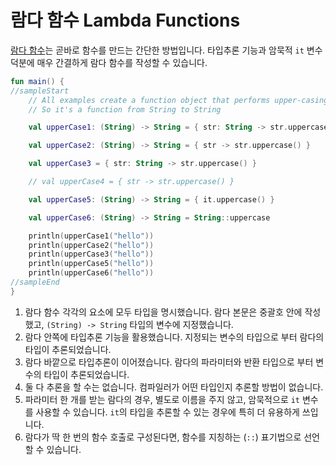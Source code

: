 # 람다 함수 Lambda Functions

[람다 함수](https://kotlinlang.org/docs/reference/lambdas.html)는 곧바로 함수를 만드는 간단한 방법입니다. 타입추론 기능과 암묵적 `it` 변수 덕분에 매우 간결하게 람다 함수를 작성할 수 있습니다.

```kotlin
fun main() {
//sampleStart
    // All examples create a function object that performs upper-casing.
    // So it's a function from String to String

    val upperCase1: (String) -> String = { str: String -> str.uppercase() } // 1

    val upperCase2: (String) -> String = { str -> str.uppercase() }         // 2

    val upperCase3 = { str: String -> str.uppercase() }                     // 3

    // val upperCase4 = { str -> str.uppercase() }                          // 4

    val upperCase5: (String) -> String = { it.uppercase() }                 // 5

    val upperCase6: (String) -> String = String::uppercase                  // 6

    println(upperCase1("hello"))
    println(upperCase2("hello"))
    println(upperCase3("hello"))
    println(upperCase5("hello"))
    println(upperCase6("hello"))
//sampleEnd
}
```

1. 람다 함수 각각의 요소에 모두 타입을 명시했습니다. 람다 본문은 중괄호 안에 작성했고, `(String) -> String` 타입의 변수에 지정했습니다.
2. 람다 안쪽에 타입추론 기능을 활용했습니다. 지정되는 변수의 타입으로 부터 람다의 타입이 추론되었습니다.
3. 람다 바깥으로 타입추론이 이어졌습니다. 람다의 파라미터와 반환 타입으로 부터 변수의 타입이 추론되었습니다.
4. 둘 다 추론을 할 수는 없습니다. 컴파일러가 어떤 타입인지 추론할 방법이 없습니다.
5. 파라미터 한 개를 받는 람다의 경우, 별도로 이름을 주지 않고, 암묵적으로 `it` 변수를 사용할 수 있습니다. `it`의 타입을 추론할 수 있는 경우에 특히 더 유용하게 쓰입니다.
6. 람다가 딱 한 번의 함수 호출로 구성된다면, 함수를 지칭하는 (`::`) 표기법으로 선언할 수 있습니다.